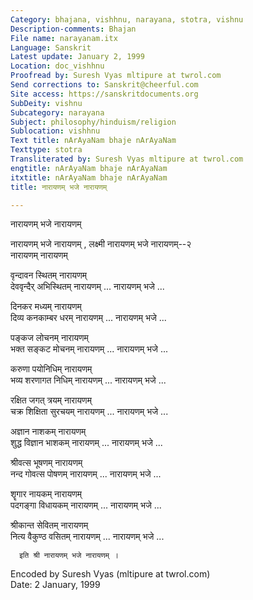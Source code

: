 ```yaml
---
Category: bhajana, vishhnu, narayana, stotra, vishnu
Description-comments: Bhajan
File name: narayanam.itx
Language: Sanskrit
Latest update: January 2, 1999
Location: doc_vishhnu
Proofread by: Suresh Vyas mltipure at twrol.com
Send corrections to: Sanskrit@cheerful.com
Site access: https://sanskritdocuments.org
SubDeity: vishnu
Subcategory: narayana
Subject: philosophy/hinduism/religion
Sublocation: vishhnu
Text title: nArAyaNam bhaje nArAyaNam
Texttype: stotra
Transliterated by: Suresh Vyas mltipure at twrol.com
engtitle: nArAyaNam bhaje nArAyaNam
itxtitle: nArAyaNam bhaje nArAyaNam
title: नारायणम् भजे नारायणम्

---
```

  
 नारायणम् भजे नारायणम्   
  
नारायणम् भजे नारायणम् ,  लक्ष्मी नारायणम् भजे नारायणम्--२  
नारायणम् नारायणम्  
  
वृन्दावन स्थितम् नारायणम्  
देववृन्दैर् अभिस्थितम् नारायणम् ... नारायणम् भजे ...  
  
दिनकर मध्यम् नारायणम्  
दिव्य कनकाम्बर धरम् नारायणम्  ... नारायणम् भजे ...  
  
पङ्कज लोचनम् नारायणम्  
भक्त सङ्कट मोचनम् नारायणम्  ... नारायणम् भजे ...  
  
करुणा पयोनिधिम् नारायणम्  
भव्य शरणागत निधिम् नारायणम्  ... नारायणम् भजे ...  
  
रक्षित जगत् त्रयम् नारायणम्  
चक्र शिक्षिता सुरचयम् नारायणम्  ... नारायणम् भजे ...  
  
अज्ञान नाशकम् नारायणम्  
शुद्ध विज्ञान भाशकम् नारायणम्  ... नारायणम् भजे ...  
  
श्रीवत्स भूषणम् नारायणम्  
नन्द गोवत्स पोषणम् नारायणम्  ... नारायणम् भजे ...  
  
शॄगार नायकम् नारायणम्  
पदगङ्गा विधायकम् नारायणम्  ... नारायणम् भजे ...  
  
श्रीकान्त सेवितम् नारायणम्  
नित्य वैकुण्ठ वसितम् नारायणम्  ... नारायणम् भजे ...  
  
      इति श्री नारायणम् भजे नारायणम् ।  
  
Encoded by Suresh Vyas (mltipure at twrol.com)  
Date: 2 January, 1999  
  
  
